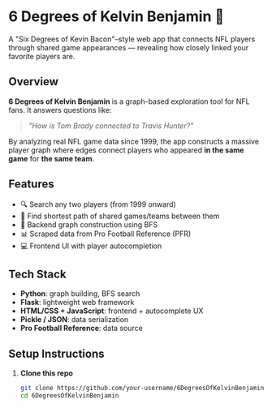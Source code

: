 # 6 Degrees of Kelvin Benjamin 🏈

A "Six Degrees of Kevin Bacon"–style web app that connects NFL players through shared game appearances — revealing how closely linked your favorite players are.

## Overview

**6 Degrees of Kelvin Benjamin** is a graph-based exploration tool for NFL fans. It answers questions like:  
> *"How is Tom Brady connected to Travis Hunter?"*  

By analyzing real NFL game data since 1999, the app constructs a massive player graph where edges connect players who appeared **in the same game** for **the same team**.

## Features

- 🔍 Search any two players (from 1999 onward)
- 🔗 Find shortest path of shared games/teams between them
- 🧠 Backend graph construction using BFS
- 📊 Scraped data from Pro Football Reference (PFR)
- 💻 Frontend UI with player autocompletion

## Tech Stack

- **Python**: graph building, BFS search
- **Flask**: lightweight web framework
- **HTML/CSS + JavaScript**: frontend + autocomplete UX
- **Pickle / JSON**: data serialization
- **Pro Football Reference**: data source

## Setup Instructions

1. **Clone this repo**  
   ```bash
   git clone https://github.com/your-username/6DegreesOfKelvinBenjamin.git
   cd 6DegreesOfKelvinBenjamin
